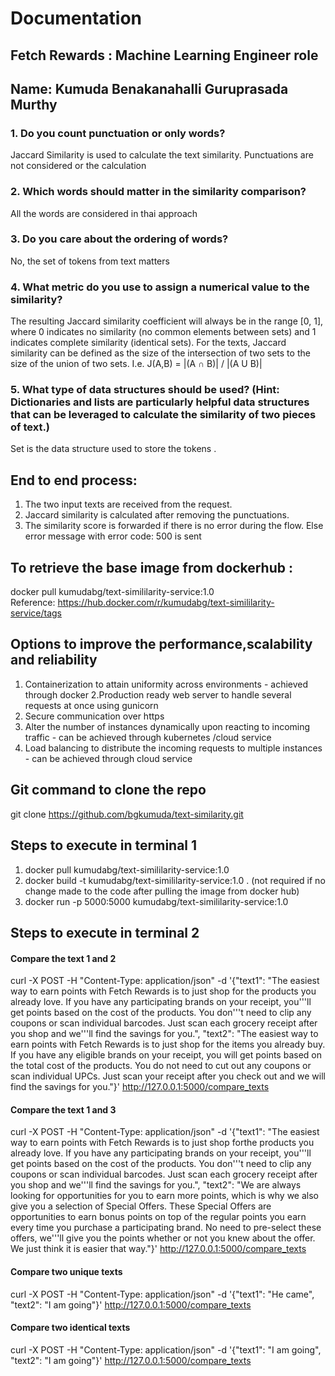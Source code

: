 # Documentation	
					
## Fetch Rewards : Machine Learning Engineer role
## Name: Kumuda Benakanahalli Guruprasada Murthy
		
### 1. Do you count punctuation or only words?
Jaccard Similarity is used to calculate the text similarity. Punctuations are not considered or the calculation

### 2. Which words should matter in the similarity comparison?
All the words are considered in thai approach

### 3. Do you care about the ordering of words?
No, the set of tokens from text matters

### 4. What metric do you use to assign a numerical value to the similarity?
The resulting Jaccard similarity coefficient will always be in the range [0, 1], where 0 indicates no similarity (no common elements between sets) and 1 indicates complete similarity (identical sets).
For the texts, Jaccard similarity can be defined as the size of the intersection of two sets to the size of the union of two sets. 
I.e. J(A,B) = |(A ∩ B)| / |(A U B)|

### 5. What type of data structures should be used? (Hint: Dictionaries and lists are particularly helpful data structures that can be leveraged to calculate the similarity of two pieces of text.)
Set is the data structure used to store the tokens .
			
## End to end process:
1. The two input texts are received from the request.
2. Jaccard similarity is calculated after removing the punctuations.
3. The similarity score is forwarded if there is no error during the flow. Else error message with error code: 500 is sent 	
				
## To retrieve the base image from dockerhub : 
docker pull kumudabg/text-simililarity-service:1.0				
Reference: https://hub.docker.com/r/kumudabg/text-simililarity-service/tags
					
## Options to improve the performance,scalability and reliability
1. Containerization to attain uniformity across environments - achieved through docker
2.Production ready web server to handle several requests at once using gunicorn
3. Secure communication over https
4. Alter the number of instances dynamically upon reacting to incoming traffic - can be achieved through kubernetes /cloud service
5. Load balancing to distribute the incoming requests to multiple instances - can be achieved through cloud service					

## Git command to clone the repo
 git clone https://github.com/bgkumuda/text-similarity.git	
			
## Steps to execute in terminal 1
1. docker pull kumudabg/text-simililarity-service:1.0
2. docker build -t kumudabg/text-simililarity-service:1.0 . (not required if no change made to the code after pulling the image from docker hub)
3. docker run -p 5000:5000 kumudabg/text-simililarity-service:1.0

## Steps to execute in terminal 2
#### Compare the text 1 and 2
curl -X POST -H "Content-Type: application/json" -d '{"text1": "The easiest way to earn points with Fetch Rewards is to just shop for the products you already love. If you have any participating brands on your receipt, you'\''ll get points based on the cost of the products. You don'\''t need to clip any coupons or scan individual barcodes. Just scan each grocery receipt after you shop and we'\''ll find the savings for you.", "text2": "The easiest way to earn points with Fetch Rewards is to just shop for the items you already buy. If you have any eligible brands on your receipt, you will get points based on the total cost of the products. You do not need to cut out any coupons or scan individual UPCs. Just scan your receipt after you check out and we will find the savings for you."}' http://127.0.0.1:5000/compare_texts

#### Compare the text 1 and 3
curl -X POST -H "Content-Type: application/json" -d '{"text1": "The easiest way to earn points with Fetch Rewards is to just shop forthe products you already love. If you have any participating brands on your receipt, you'\''ll get points based on the cost of the products. You don'\''t need to clip any coupons or scan individual barcodes. Just scan each grocery receipt after you shop and we'\''ll find the savings for you.", "text2": "We are always looking for opportunities for you to earn more points, which is why we also give you a selection of Special Offers. These Special Offers are opportunities to earn bonus points on top of the regular points you earn every time you purchase a participating brand. No need to pre-select these offers, we'\''ll give you the points whether or not you knew about the offer. We just think it is easier that way."}' http://127.0.0.1:5000/compare_texts

#### Compare two unique texts
curl -X POST -H "Content-Type: application/json" -d '{"text1": "He came", "text2": "I am going"}' http://127.0.0.1:5000/compare_texts

#### Compare two identical texts
curl -X POST -H "Content-Type: application/json" -d '{"text1": "I am going", "text2": "I am going"}' http://127.0.0.1:5000/compare_texts



